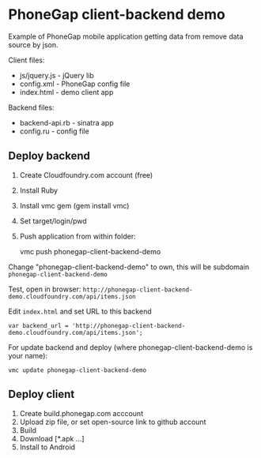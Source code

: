 PhoneGap client-backend demo
============================

Example of PhoneGap mobile application getting data from remove data source by json.


Client files:

* js/jquery.js - jQuery lib
* config.xml - PhoneGap config file
* index.html - demo client app



Backend files:

* backend-api.rb - sinatra app
* config.ru - config file


Deploy backend
--------------

1. Create Cloudfoundry.com account (free)
2. Install Ruby
3. Install vmc gem (gem install vmc)
4. Set target/login/pwd
5. Push application from within folder:

    vmc push phonegap-client-backend-demo

Change "phonegap-client-backend-demo" to own, this will be subdomain `phonegap-client-backend-demo`


Test, open in browser: `http://phonegap-client-backend-demo.cloudfoundry.com/api/items.json`

Edit `index.html` and set URL to this backend

    var backend_url = 'http://phonegap-client-backend-demo.cloudfoundry.com/api/items.json';

For update backend and deploy (where phonegap-client-backend-demo is your name):

    vmc update phonegap-client-backend-demo



Deploy client
-------------

1. Create build.phonegap.com acccount
2. Upload zip file, or set open-source link to github account
3. Build
4. Download [*.apk ...]
5. Install to Android
